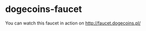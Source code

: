 dogecoins-faucet
================

You can watch this faucet in action on http://faucet.dogecoins.pl/
